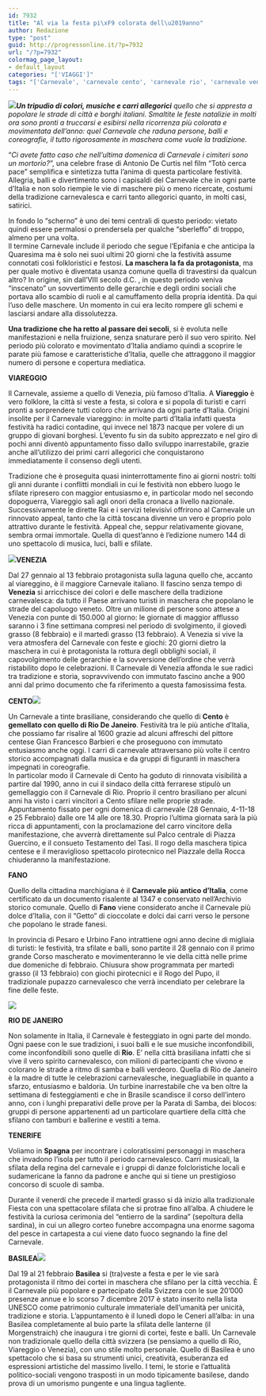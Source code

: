 ```yaml
---
id: 7932
title: "Al via la festa pi\xF9 colorata dell\u2019anno"
author: Redazione
type: "post"
guid: http://progressonline.it/?p=7932
url: "/?p=7932"
colormag_page_layout:
- default_layout
categories: "['VIAGGI']"
tags: "['Carnevale', 'carnevale cento', 'carnevale rio', 'carnevale venezia', 'carnevale viareggio', 'migliori sfilate carnevale']"
---
```


 *![](https://progressonline.it/wp-content/uploads/2018/02/viareggio-300x169.jpg)**Un tripudio di colori, musiche e carri allegorici** quello che si appresta a popolare le strade di città e borghi italiani. Smaltite le feste natalizie in molti ora sono pronti a truccarsi e esibirsi nella ricorrenza più colorata e movimentata dell’anno: quel Carnevale che raduna persone, balli e coreografie, il tutto rigorosamente in maschera come vuole la tradizione.*

“*Ci avete fatto caso che nell’ultima domenica di Carnevale i cimiteri sono un mortorio?*”, una celebre frase di Antonio De Curtis nel film “Totò cerca pace” semplifica e sintetizza tutta l’anima di questa particolare festività. Allegria, balli e divertimento sono i capisaldi del Carnevale che in ogni parte d’Italia e non solo riempie le vie di maschere più o meno ricercate, costumi della tradizione carnevalesca e carri tanto allegorici quanto, in molti casi, satirici.

In fondo lo “scherno” è uno dei temi centrali di questo periodo: vietato quindi essere permalosi o prendersela per qualche “sberleffo” di troppo, almeno per una volta.  
Il termine Carnevale include il periodo che segue l’Epifania e che anticipa la Quaresima ma è solo nei suoi ultimi 20 giorni che la festività assume connotati così folkloristici e festosi. **La maschera la fa da protagonista**, ma per quale motivo è diventata usanza comune quella di travestirsi da qualcun altro? In origine, sin dall’VIII secolo d.C. , in questo periodo veniva “inscenato” un sovvertimento delle gerarchie e degli ordini sociali che portava allo scambio di ruoli e al camuffamento della propria identità. Da qui l’uso delle maschere. Un momento in cui era lecito rompere gli schemi e lasciarsi andare alla dissolutezza.

**Una tradizione che ha retto al passare dei secoli**, si è evoluta nelle manifestazioni e nella fruizione, senza snaturare però il suo vero spirito. Nel periodo più colorato e movimentato d’Italia andiamo quindi a scoprire le parate più famose e caratteristiche d’Italia, quelle che attraggono il maggior numero di persone e copertura mediatica.

**VIAREGGIO**

Il Carnevale, assieme a quello di Venezia, più famoso d’Italia. A **Viareggio** è vero folklore, la città si veste a festa, si colora e si popola di turisti e carri pronti a sorprendere tutti coloro che arrivano da ogni parte d’Italia. Origini insolite per il Carnevale viareggino: in molte parti d’Italia infatti questa festività ha radici contadine, qui invece nel 1873 nacque per volere di un gruppo di giovani borghesi. L’evento fu sin da subito apprezzato e nel giro di pochi anni diventò appuntamento fisso dallo sviluppo inarrestabile, grazie anche all’utilizzo dei primi carri allegorici che conquistarono immediatamente il consenso degli utenti.

Tradizione che è proseguita quasi ininterrottamente fino ai giorni nostri: tolti gli anni durante i conflitti mondiali in cui le festività non ebbero luogo le sfilate ripresero con maggior entusiasmo e, in particolar modo nel secondo dopoguerra, Viareggio salì agli onori della cronaca a livello nazionale. Successivamente le dirette Rai e i servizi televisivi offrirono al Carnevale un rinnovato appeal, tanto che la città toscana divenne un vero e proprio polo attrattivo durante le festività. Appeal che, seppur relativamente giovane, sembra ormai immortale. Quella di quest’anno è l’edizione numero 144 di uno spettacolo di musica, luci, balli e sfilate.

![](https://progressonline.it/wp-content/uploads/2018/01/image004.jpg)**VENEZIA**

Dal 27 gennaio al 13 febbraio protagonista sulla laguna quello che, accanto al viareggino, è il maggiore Carnevale italiano. Il fascino senza tempo di **Venezia** si arricchisce dei colori e delle maschere della tradizione carnevalesca: da tutto il Paese arrivano turisti in maschera che popolano le strade del capoluogo veneto. Oltre un milione di persone sono attese a Venezia con punte di 150.000 al giorno: le giornate di maggior afflusso saranno i 3 fine settimana compresi nel periodo di svolgimento, il giovedì grasso (8 febbraio) e il martedì grasso (13 febbraio). A Venezia si vive la vera atmosfera del Carnevale con feste e giochi: 20 giorni dietro la maschera in cui è protagonista la rottura degli obblighi sociali, il capovolgimento delle gerarchie e la sovversione dell’ordine che verrà ristabilito dopo le celebrazioni. Il Carnevale di Venezia affonda le sue radici tra tradizione e storia, sopravvivendo con immutato fascino anche a 900 anni dal primo documento che fa riferimento a questa famosissima festa.

**CENTO![](https://progressonline.it/wp-content/uploads/2018/02/carnevale-cento-4-300x200.jpg)**

Un Carnevale a tinte brasiliane, considerando che quello di **Cento** è **gemellato con quello di Rio De Janeiro**. Festività tra le più antiche d’Italia, che possiamo far risalire al 1600 grazie ad alcuni affreschi del pittore centese Gian Francesco Barbieri e che proseguono con immutato entusiasmo anche oggi. I carri di carnevale attraversano più volte il centro storico accompagnati dalla musica e da gruppi di figuranti in maschera impegnati in coreografie.  
In particolar modo il Carnevale di Cento ha goduto di rinnovata visibilità a partire dal 1990, anno in cui il sindaco della città ferrarese stipulò un gemellaggio con il Carnevale di Rio. Proprio il centro brasiliano per alcuni anni ha visto i carri vincitori a Cento sfilare nelle proprie strade.  
Appuntamento fissato per ogni domenica di carnevale (28 Gennaio, 4-11-18 e 25 Febbraio) dalle ore 14 alle ore 18.30. Proprio l’ultima giornata sarà la più ricca di appuntamenti, con la proclamazione del carro vincitore della manifestazione, che avverrà direttamente sul Palco centrale di Piazza Guercino, e il consueto Testamento del Tasi. Il rogo della maschera tipica centese e il meraviglioso spettacolo pirotecnico nel Piazzale della Rocca chiuderanno la manifestazione.

**FANO**

Quello della cittadina marchigiana è il **Carnevale più antico d’Italia**, come certificato da un documento risalente al 1347 e conservato nell’Archivio storico comunale. Quello di **Fano** viene considerato anche il Carnevale più dolce d’Italia, con il “Getto” di cioccolate e dolci dai carri verso le persone che popolano le strade fanesi.

In provincia di Pesaro e Urbino Fano intrattiene ogni anno decine di migliaia di turisti: le festività, tra sfilate e balli, sono partite il 28 gennaio con il primo grande Corso mascherato e movimenteranno le vie della città nelle prime due domeniche di febbraio. Chiusura show programmata per martedì grasso (il 13 febbraio) con giochi pirotecnici e il Rogo del Pupo, il tradizionale pupazzo carnevalesco che verrà incendiato per celebrare la fine delle feste.

![](https://progressonline.it/wp-content/uploads/2018/02/rio-300x169.jpg)

**RIO DE JANEIRO**

Non solamente in Italia, il Carnevale è festeggiato in ogni parte del mondo. Ogni paese con le sue tradizioni, i suoi balli e le sue musiche inconfondibili, come inconfondibili sono quelle di **Rio**. E’ nella città brasiliana infatti che si vive il vero spirito carnevalesco, con milioni di partecipanti che vivono e colorano le strade a ritmo di samba e balli verdeoro. Quella di Rio de Janeiro è la madre di tutte le celebrazioni carnevalesche, ineguagliabile in quanto a sfarzo, entusiasmo e baldoria. Un turbine inarrestabile che va ben oltre la settimana di festeggiamenti e che in Brasile scandisce il corso dell’intero anno, con i lunghi preparativi delle prove per la Parata di Samba, dei blocos: gruppi di persone appartenenti ad un particolare quartiere della città che sfilano con tamburi e ballerine e vestiti a tema.

**TENERIFE**

Voliamo in **Spagna** per incontrare i coloratissimi personaggi in maschera che invadono l’isola per tutto il periodo carnevalesco. Carri musicali, la sfilata della regina del carnevale e i gruppi di danze folcloristiche locali e sudamericane la fanno da padrone e anche qui si tiene un prestigioso concorso di scuole di samba.

Durante il venerdí che precede il martedí grasso si dà inizio alla tradizionale Fiesta con una spettacolare sfilata che si protrae fino all’alba. A chiudere le festività la curiosa cerimonia del “entierro de la sardina” (sepoltura della sardina), in cui un allegro corteo funebre accompagna una enorme sagoma del pesce in cartapesta a cui viene dato fuoco segnando la fine del Carnevale.

**BASILEA![](https://progressonline.it/wp-content/uploads/2018/02/Nigel_Atkinson_neu_cmyk_WEB_front_large-300x225.jpg)**

Dal 19 al 21 febbraio **Basilea** si (tra)veste a festa e per le vie sarà protagonista il ritmo dei cortei in maschera che sfilano per la città vecchia. È il Carnevale più popolare e partecipato della Svizzera con le sue 20’000 presenze annue e lo scorso 7 dicembre 2017 è stato inserito nella lista UNESCO come patrimonio culturale immateriale dell’umanità per unicità, tradizione e storia. L’appuntamento è il lunedì dopo le Ceneri all’alba: in una Basilea completamente al buio parte la sfilata delle lanterne (il Morgenstraich) che inaugura i tre giorni di cortei, feste e balli. Un Carnevale non tradizionale quello della città svizzera (se pensiamo a quello di Rio, Viareggio o Venezia), con uno stile molto personale. Quello di Basilea è uno spettacolo che si basa su strumenti unici, creatività, esuberanza ed espressioni artistiche del massimo livello. I temi, le storie e l’attualità politico-sociali vengono trasposti in un modo tipicamente basilese, dando prova di un umorismo pungente e una lingua tagliente.